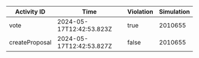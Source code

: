 | Activity ID | Time | Violation | Simulation |
| --- | --- | --- | --- |
| vote | 2024-05-17T12:42:53.823Z | true | 2010655 |
| createProposal | 2024-05-17T12:42:53.827Z | false | 2010655 |